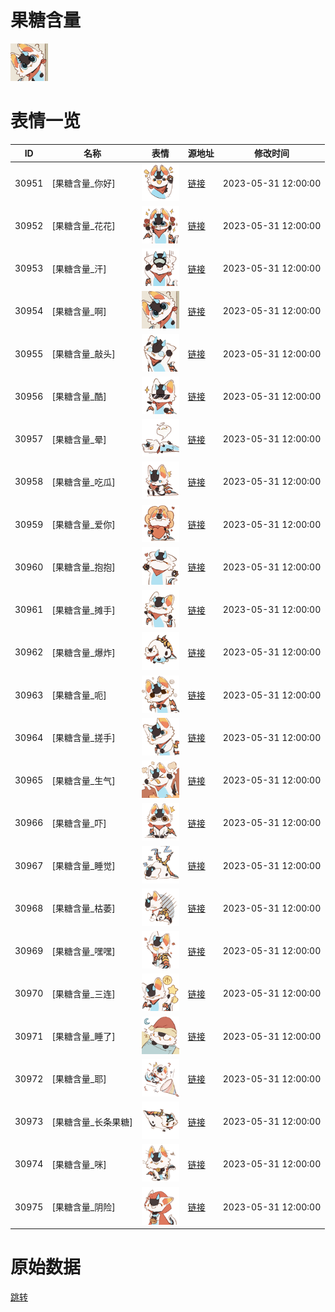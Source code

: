 # 果糖含量

<img src="./cover.png" height="60" alt="cover" />

# 表情一览

|ID|名称|表情|源地址|修改时间|
|----|----|----|----|----|
|30951|[果糖含量_你好]|<img src="./pic/030951_%5B果糖含量_你好%5D.png" height="60" alt="你好"/>|[链接](https://i0.hdslb.com/bfs/garb/23991e5f59d9299cf116c852eac1ca67ec4f929f.png)|2023-05-31 12:00:00|
|30952|[果糖含量_花花]|<img src="./pic/030952_%5B果糖含量_花花%5D.png" height="60" alt="花花"/>|[链接](https://i0.hdslb.com/bfs/garb/ad3c0a4a883f402d910c9938f3a98b81bcb6fb7e.png)|2023-05-31 12:00:00|
|30953|[果糖含量_汗]|<img src="./pic/030953_%5B果糖含量_汗%5D.png" height="60" alt="汗"/>|[链接](https://i0.hdslb.com/bfs/garb/75f2572b1e43e4a29ad97c634b2a436cb5722e73.png)|2023-05-31 12:00:00|
|30954|[果糖含量_啊]|<img src="./pic/030954_%5B果糖含量_啊%5D.png" height="60" alt="啊"/>|[链接](https://i0.hdslb.com/bfs/garb/1c33e3fe06894a0032857ab131d859e87d22fdae.png)|2023-05-31 12:00:00|
|30955|[果糖含量_敲头]|<img src="./pic/030955_%5B果糖含量_敲头%5D.png" height="60" alt="敲头"/>|[链接](https://i0.hdslb.com/bfs/garb/7c957260a82b39108cc8996fd540201a08f42f32.png)|2023-05-31 12:00:00|
|30956|[果糖含量_酷]|<img src="./pic/030956_%5B果糖含量_酷%5D.png" height="60" alt="酷"/>|[链接](https://i0.hdslb.com/bfs/garb/a6dc3e3523f77d1a84afcb71df9f32f7c0638fec.png)|2023-05-31 12:00:00|
|30957|[果糖含量_晕]|<img src="./pic/030957_%5B果糖含量_晕%5D.png" height="60" alt="晕"/>|[链接](https://i0.hdslb.com/bfs/garb/0be284a3d9c978b4ffd248968567bf0f919902ea.png)|2023-05-31 12:00:00|
|30958|[果糖含量_吃瓜]|<img src="./pic/030958_%5B果糖含量_吃瓜%5D.png" height="60" alt="吃瓜"/>|[链接](https://i0.hdslb.com/bfs/garb/e6dd952d2ff01b6ab2bc53865cff5d248ce76df6.png)|2023-05-31 12:00:00|
|30959|[果糖含量_爱你]|<img src="./pic/030959_%5B果糖含量_爱你%5D.png" height="60" alt="爱你"/>|[链接](https://i0.hdslb.com/bfs/garb/dc2029edd3ae96fab9146c8fe8a8de1bf8a407d1.png)|2023-05-31 12:00:00|
|30960|[果糖含量_抱抱]|<img src="./pic/030960_%5B果糖含量_抱抱%5D.png" height="60" alt="抱抱"/>|[链接](https://i0.hdslb.com/bfs/garb/ac1b0456521b4825545eb742ca19d7932324de1f.png)|2023-05-31 12:00:00|
|30961|[果糖含量_摊手]|<img src="./pic/030961_%5B果糖含量_摊手%5D.png" height="60" alt="摊手"/>|[链接](https://i0.hdslb.com/bfs/garb/1888015e0fc95cf19405f027eea3a731057ee196.png)|2023-05-31 12:00:00|
|30962|[果糖含量_爆炸]|<img src="./pic/030962_%5B果糖含量_爆炸%5D.png" height="60" alt="爆炸"/>|[链接](https://i0.hdslb.com/bfs/garb/47b02b43265ec6e74fa07790eba92b6f85fe39f2.png)|2023-05-31 12:00:00|
|30963|[果糖含量_呃]|<img src="./pic/030963_%5B果糖含量_呃%5D.png" height="60" alt="呃"/>|[链接](https://i0.hdslb.com/bfs/garb/d0c7ee850ab887ff33174249f748e81478f2fb0e.png)|2023-05-31 12:00:00|
|30964|[果糖含量_搓手]|<img src="./pic/030964_%5B果糖含量_搓手%5D.png" height="60" alt="搓手"/>|[链接](https://i0.hdslb.com/bfs/garb/02898d6f33ca16738ffea78e147174cadedf8693.png)|2023-05-31 12:00:00|
|30965|[果糖含量_生气]|<img src="./pic/030965_%5B果糖含量_生气%5D.png" height="60" alt="生气"/>|[链接](https://i0.hdslb.com/bfs/garb/c4f317b80cac82f066caad3e6e1ea7e23b73a0d7.png)|2023-05-31 12:00:00|
|30966|[果糖含量_吓]|<img src="./pic/030966_%5B果糖含量_吓%5D.png" height="60" alt="吓"/>|[链接](https://i0.hdslb.com/bfs/garb/99cfbd502fafb3dfd777a7c624774f5480fd25a9.png)|2023-05-31 12:00:00|
|30967|[果糖含量_睡觉]|<img src="./pic/030967_%5B果糖含量_睡觉%5D.png" height="60" alt="睡觉"/>|[链接](https://i0.hdslb.com/bfs/garb/2a57d83c6d2ba66707975ad8c109ee4c8613d86a.png)|2023-05-31 12:00:00|
|30968|[果糖含量_枯萎]|<img src="./pic/030968_%5B果糖含量_枯萎%5D.png" height="60" alt="枯萎"/>|[链接](https://i0.hdslb.com/bfs/garb/8f55cec6860ecfbd1c4b81ac08b4335fd1d24d7e.png)|2023-05-31 12:00:00|
|30969|[果糖含量_嘿嘿]|<img src="./pic/030969_%5B果糖含量_嘿嘿%5D.png" height="60" alt="嘿嘿"/>|[链接](https://i0.hdslb.com/bfs/garb/73b8c1d3053c4932e3699930bf73f246bc69900f.png)|2023-05-31 12:00:00|
|30970|[果糖含量_三连]|<img src="./pic/030970_%5B果糖含量_三连%5D.png" height="60" alt="三连"/>|[链接](https://i0.hdslb.com/bfs/garb/a5b191270ec0262b49a30161480f517095a5a462.png)|2023-05-31 12:00:00|
|30971|[果糖含量_睡了]|<img src="./pic/030971_%5B果糖含量_睡了%5D.png" height="60" alt="睡了"/>|[链接](https://i0.hdslb.com/bfs/garb/1732b56bb52b899ede1f9179f1478f2d9d9b16a8.png)|2023-05-31 12:00:00|
|30972|[果糖含量_耶]|<img src="./pic/030972_%5B果糖含量_耶%5D.png" height="60" alt="耶"/>|[链接](https://i0.hdslb.com/bfs/garb/f5319253443e3b1e11709e135015079aea3477ac.png)|2023-05-31 12:00:00|
|30973|[果糖含量_长条果糖]|<img src="./pic/030973_%5B果糖含量_长条果糖%5D.png" height="60" alt="长条果糖"/>|[链接](https://i0.hdslb.com/bfs/garb/55e94790fbed6bc92398edfe959993de2284f0a0.png)|2023-05-31 12:00:00|
|30974|[果糖含量_咪]|<img src="./pic/030974_%5B果糖含量_咪%5D.png" height="60" alt="咪"/>|[链接](https://i0.hdslb.com/bfs/garb/ee9cd5e66edef457327c12e05210178208df53d8.png)|2023-05-31 12:00:00|
|30975|[果糖含量_阴险]|<img src="./pic/030975_%5B果糖含量_阴险%5D.png" height="60" alt="阴险"/>|[链接](https://i0.hdslb.com/bfs/garb/dc0e3307bbacdebccf44e4d770f4f2899d9f679d.png)|2023-05-31 12:00:00|

# 原始数据

[跳转](./raw.json)


